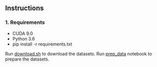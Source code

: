 ## Instructions

### 1. Requirements

* CUDA 9.0
* Python 3.6
* pip install -r requirements.txt

Run [download.sh](download.sh) to download the datasets.
Run [prep_data](prep_data.ipynb) notebook to prepare the datasets.